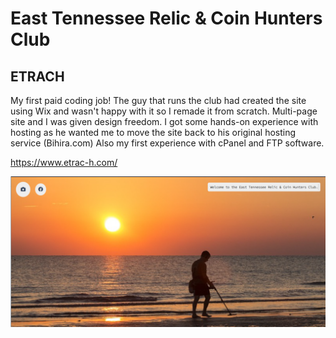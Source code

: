 # East Tennessee Relic & Coin Hunters Club
## ETRACH

My first paid coding job!
The guy that runs the club had created the site using Wix and wasn't happy with it so I remade it from scratch.
Multi-page site and I was given design freedom. 
I got some hands-on experience with hosting as he wanted me to move the site back to his original hosting service (Bihira.com)
Also my first experience with cPanel and FTP software.

https://www.etrac-h.com/

![](https://github.com/edwadewards/etrach/blob/main/media/etrach_thumbnail.png)
